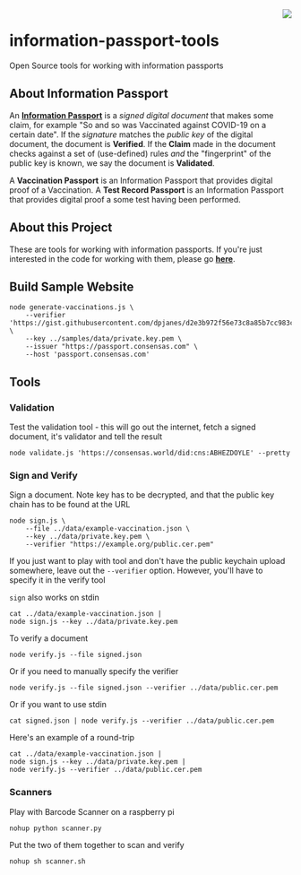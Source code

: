 <img src="https://consensas-aws.s3.amazonaws.com/icons/passports-github.png" align="right" />

# information-passport-tools
Open Source tools for working with information passports

## About Information Passport
An **[Information Passport](https://github.com/Consensas/information-passport/tree/main/docs#information-passport)**
is a _signed digital document_ that makes some claim,
for example "So and so was Vaccinated against COVID-19 on a certain date".
If the _signature_ matches the _public key_ of the digital document, the
document is **Verified**.
If the **Claim** made in the document checks against a set of (use-defined) rules
_and_ the "fingerprint" of the public key is known, we say the document is
**Validated**.

A **Vaccination Passport** is an Information Passport that
provides digital proof of a Vaccination.
A **Test Record Passport** is an Information Passport that provides
digital proof a some test having been performed.

## About this Project

These are tools for working with information passports.
If you're just interested in the code for working with them, 
please go **[here](https://github.com/Consensas/information-passport/tree/main/docs#information-passport)**.

## Build Sample Website

    node generate-vaccinations.js \
        --verifier 'https://gist.githubusercontent.com/dpjanes/d2e3b972f56e73c8a85b7cc983c9114e/raw/6fe7f11e19478241e61fce8e36b2f2ba626a9fd0/public.cer.pem' \
        --key ../samples/data/private.key.pem \
		--issuer "https://passport.consensas.com" \
        --host 'passport.consensas.com'

## Tools
### Validation
Test the validation tool - this will go out the internet, fetch 
a signed document, it's validator and tell the result

    node validate.js 'https://consensas.world/did:cns:ABHEZDOYLE' --pretty

### Sign and Verify

Sign a document. Note key has to be decrypted, and that the public key chain
has to be found at the URL

    node sign.js \
		--file ../data/example-vaccination.json \
		--key ../data/private.key.pem \
		--verifier "https://example.org/public.cer.pem"

If you just want to play with tool and don't have the public keychain
upload somewhere, leave out the `--verifier` option. 
However, you'll have to specify it in the verify tool

`sign` also works on stdin

    cat ../data/example-vaccination.json | 
	node sign.js --key ../data/private.key.pem 

To verify a document

    node verify.js --file signed.json 

Or if you need to manually specify the verifier

    node verify.js --file signed.json --verifier ../data/public.cer.pem

Or if you want to use stdin

    cat signed.json | node verify.js --verifier ../data/public.cer.pem

Here's an example of a round-trip 

    cat ../data/example-vaccination.json | 
    node sign.js --key ../data/private.key.pem | 
    node verify.js --verifier ../data/public.cer.pem

### Scanners

Play with Barcode Scanner on a raspberry pi

    nohup python scanner.py

Put the two of them together to scan and verify

    nohup sh scanner.sh
